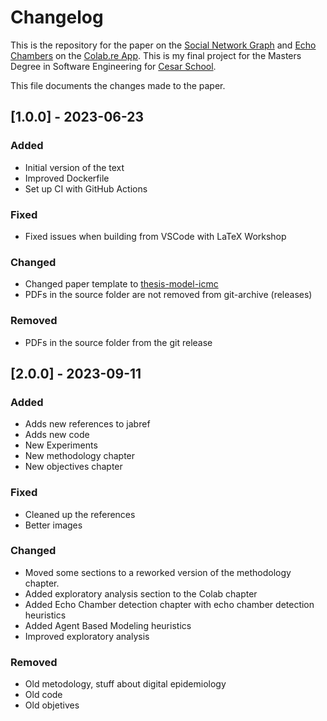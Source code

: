 # Changelog

This is the repository for the paper on the [Social Network Graph](https://en.wikipedia.org/wiki/Social_network_analysis) and [Echo Chambers](https://en.wikipedia.org/wiki/Echo_chamber_(media)) on the [Colab.re App](https://colab.re). This is my final project for the Masters Degree in Software Engineering for [Cesar School](https://cesar.school). 

This file documents the changes made to the paper.

## [1.0.0] - 2023-06-23

### Added

- Initial version of the text
- Improved Dockerfile
- Set up CI with GitHub Actions

### Fixed

- Fixed issues when building from VSCode with LaTeX Workshop

### Changed

- Changed paper template to [thesis-model-icmc](https://github.com/lordantonelli/thesis-model-icmc)
- PDFs in the source folder are not removed from git-archive (releases)

### Removed

- PDFs in the source folder from the git release

## [2.0.0] - 2023-09-11

### Added

- Adds new references to jabref
- Adds new code
- New Experiments
- New methodology chapter
- New objectives chapter

### Fixed

- Cleaned up the references
- Better images

### Changed

- Moved some sections to a reworked version of the methodology chapter.
- Added exploratory analysis section to the Colab chapter
- Added Echo Chamber detection chapter with echo chamber detection heuristics
- Added Agent Based Modeling heuristics
- Improved exploratory analysis

### Removed

- Old metodology, stuff about digital epidemiology
- Old code
- Old objetives